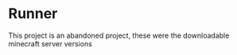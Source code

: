 # Runner

This project is an abandoned project, these were the downloadable minecraft server versions
